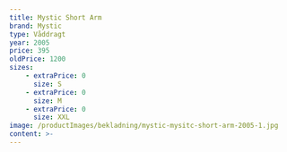 ```yaml
---
title: Mystic Short Arm
brand: Mystic
type: Våddragt
year: 2005
price: 395
oldPrice: 1200
sizes:
    - extraPrice: 0
      size: S
    - extraPrice: 0
      size: M
    - extraPrice: 0
      size: XXL
image: /productImages/bekladning/mystic-mysitc-short-arm-2005-1.jpg
content: >-
---
```

